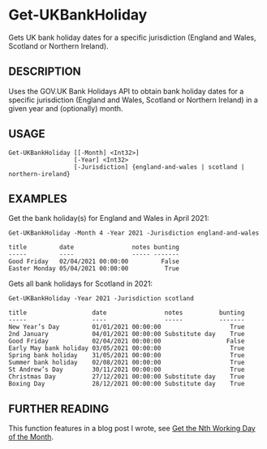 # Get-UKBankHoliday

Gets UK bank holiday dates for a specific jurisdiction (England and Wales, 
Scotland or Northern Ireland).

DESCRIPTION
------------
Uses the GOV.UK Bank Holidays API to obtain bank holiday dates for a specific 
jurisdiction (England and Wales, Scotland or Northern Ireland) in a given year 
and (optionally) month.

USAGE
-----
```
Get-UKBankHoliday [[-Month] <Int32>] 
                  [-Year] <Int32> 
                  [-Jurisdiction] {england-and-wales | scotland | northern-ireland}
```

EXAMPLES
--------
Get the bank holiday(s) for England and Wales in April 2021:
```
Get-UKBankHoliday -Month 4 -Year 2021 -Jurisdiction england-and-wales

title         date                notes bunting
-----         ----                ----- -------
Good Friday   02/04/2021 00:00:00         False
Easter Monday 05/04/2021 00:00:00          True
```

Gets all bank holidays for Scotland in 2021:
```
Get-UKBankHoliday -Year 2021 -Jurisdiction scotland

title                  date                notes          bunting
-----                  ----                -----          -------
New Year’s Day         01/01/2021 00:00:00                   True
2nd January            04/01/2021 00:00:00 Substitute day    True
Good Friday            02/04/2021 00:00:00                  False
Early May bank holiday 03/05/2021 00:00:00                   True
Spring bank holiday    31/05/2021 00:00:00                   True
Summer bank holiday    02/08/2021 00:00:00                   True
St Andrew’s Day        30/11/2021 00:00:00                   True
Christmas Day          27/12/2021 00:00:00 Substitute day    True
Boxing Day             28/12/2021 00:00:00 Substitute day    True
```

FURTHER READING
---------------
This function features in a blog post I wrote, see [Get the Nth Working Day of the Month](https://www.thecliguy.co.uk/2020/01/25/get-the-nth-working-day-of-the-month/).
